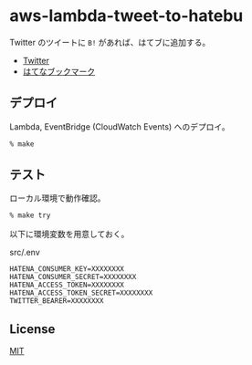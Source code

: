 # aws-lambda-tweet-to-hatebu

Twitter のツイートに  `B!`  があれば、はてブに追加する。

- [Twitter](https://twitter.com/opp_hatena)
- [はてなブックマーク](https://b.hatena.ne.jp/oppara/bookmark)

## デプロイ

Lambda, EventBridge (CloudWatch Events) へのデプロイ。

```sh
% make
```

## テスト

ローカル環境で動作確認。

```sh
% make try
```

以下に環境変数を用意しておく。

src/.env
```
HATENA_CONSUMER_KEY=XXXXXXXX
HATENA_CONSUMER_SECRET=XXXXXXXX
HATENA_ACCESS_TOKEN=XXXXXXXX
HATENA_ACCESS_TOKEN_SECRET=XXXXXXXX
TWITTER_BEARER=XXXXXXXX
```

## License

[MIT](https://oppara.mit-license.org/2020)

